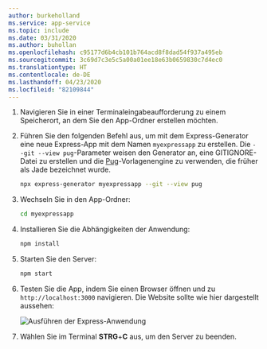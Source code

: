 ```yaml
---
author: burkeholland
ms.service: app-service
ms.topic: include
ms.date: 03/31/2020
ms.author: buhollan
ms.openlocfilehash: c95177d6b4cb101b764acd8f8dad54f937a495eb
ms.sourcegitcommit: 3c69d7c3e5c5a00a01ee18e63b0659830c7d4ec0
ms.translationtype: HT
ms.contentlocale: de-DE
ms.lasthandoff: 04/23/2020
ms.locfileid: "82109844"
---
```

1. Navigieren Sie in einer Terminaleingabeaufforderung zu einem Speicherort, an dem Sie den App-Ordner erstellen möchten.

1. Führen Sie den folgenden Befehl aus, um mit dem Express-Generator eine neue Express-App mit dem Namen `myexpressapp` zu erstellen. Die `--git --view pug`-Parameter weisen den Generator an, eine GITIGNORE-Datei zu erstellen und die [Pug](https://pugjs.org/api/getting-started.html)-Vorlagenengine zu verwenden, die früher als Jade bezeichnet wurde.

    ```bash
    npx express-generator myexpressapp --git --view pug
    ```

1. Wechseln Sie in den App-Ordner:

    ```bash
    cd myexpressapp
    ```

1. Installieren Sie die Abhängigkeiten der Anwendung:

    ```bash
    npm install
    ```

1. Starten Sie den Server:

    ```bash
    npm start
    ```

1. Testen Sie die App, indem Sie einen Browser öffnen und zu `http://localhost:3000` navigieren. Die Website sollte wie hier dargestellt aussehen:

    ![Ausführen der Express-Anwendung](../media/deploy-azure/express.png)

1. Wählen Sie im Terminal **STRG**+**C** aus, um den Server zu beenden.
 
